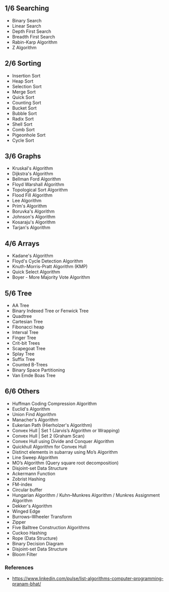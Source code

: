 ## 1/6 Searching
- Binary Search  
- Linear Search 
- Depth First Search  
- Breadth First Search  
- Rabin-Karp Algorithm 
- Z Algorithm 

## 2/6 Sorting
- Insertion Sort
- Heap Sort
- Selection Sort
- Merge Sort
- Quick Sort
- Counting Sort
- Bucket Sort
- Bubble Sort
- Radix Sort
- Shell Sort
- Comb Sort
- Pigeonhole Sort
- Cycle Sort 

## 3/6 Graphs
- Kruskal's Algorithm 
- Dijkstra's Algorithm 
- Bellman Ford Algorithm 
- Floyd Warshall Algorithm 
- Topological Sort Algorithm 
- Flood Fill Algorithm 
- Lee Algorithm 
- Prim's Algorithm 
- Boruvka's Algorithm 
- Johnson's Algorithm 
- Kosaraju's Algorithm 
- Tarjan's Algorithm 

## 4/6 Arrays
- Kadane's Algorithm 
- Floyd's Cycle Detection Algorithm 
- Knuth-Morris-Pratt Algorithm (KMP) 
- Quick Select Algorithm 
- Boyer - More Majority Vote Algorithm 

## 5/6 Tree
- AA Tree 
- Binary Indexed Tree or Fenwick Tree  
- Quadtree 
- Cartesian Tree 
- Fibonacci heap 
- Interval Tree  
- Finger Tree 
- Crit-bit Trees 
- Scapegoat Tree 
- Splay Tree 
- Suffix Tree 
- Counted B-Trees 
- Binary Space Partitioning 
- Van Emde Boas Tree

## 6/6 Others
- Huffman Coding Compression Algorithm 
- Euclid's Algorithm 
- Union Find Algorithm 
- Manacher's Algorithm  
- Eukerian Path (Hierholzer's Algorithm)  
- Convex Hull | Set 1 (Jarvis’s Algorithm or Wrapping) 
- Convex Hull | Set 2 (Graham Scan) 
- Convex Hull using Divide and Conquer Algorithm 
- Quickhull Algorithm for Convex Hull 
- Distinct elements in subarray using Mo’s Algorithm 
- Line Sweep Algorithm 
- MO’s Algorithm (Query square root decomposition) 
- Disjoint-set Data Structure 
- Ackermann Function 
- Zobrist Hashing 
- FM-index 
- Circular buffer 
- Hungarian Algorithm / Kuhn–Munkres Algorithm / Munkres Assignment Algorithm 
- Dekker's Algorithm 
- Winged Edge 
- Burrows–Wheeler Transform 
- Zipper 
- Five Balltree Construction Algorithms 
- Cuckoo Hashing 
- Rope (Data Structure) 
- Binary Decision Diagram 
- Disjoint-set Data Structure 
- Bloom Filter 

### References
- https://www.linkedin.com/pulse/list-algorithms-computer-programming-pranam-bhat/
